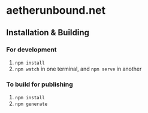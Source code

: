 # aetherunbound.net

## Installation & Building

### For development

1. `npm install`
2. `npm watch` in one terminal, and `npm serve` in another

### To build for publishing

1. `npm install`
2. `npm generate`
